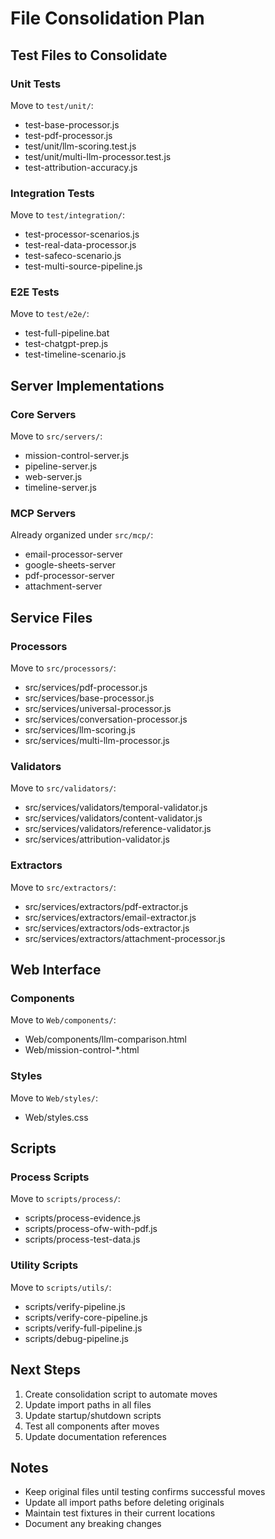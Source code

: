 # File Consolidation Plan

## Test Files to Consolidate

### Unit Tests
Move to `test/unit/`:
- test-base-processor.js
- test-pdf-processor.js
- test/unit/llm-scoring.test.js
- test/unit/multi-llm-processor.test.js
- test-attribution-accuracy.js

### Integration Tests
Move to `test/integration/`:
- test-processor-scenarios.js
- test-real-data-processor.js
- test-safeco-scenario.js
- test-multi-source-pipeline.js

### E2E Tests
Move to `test/e2e/`:
- test-full-pipeline.bat
- test-chatgpt-prep.js
- test-timeline-scenario.js

## Server Implementations

### Core Servers
Move to `src/servers/`:
- mission-control-server.js
- pipeline-server.js
- web-server.js
- timeline-server.js

### MCP Servers
Already organized under `src/mcp/`:
- email-processor-server
- google-sheets-server
- pdf-processor-server
- attachment-server

## Service Files

### Processors
Move to `src/processors/`:
- src/services/pdf-processor.js
- src/services/base-processor.js
- src/services/universal-processor.js
- src/services/conversation-processor.js
- src/services/llm-scoring.js
- src/services/multi-llm-processor.js

### Validators
Move to `src/validators/`:
- src/services/validators/temporal-validator.js
- src/services/validators/content-validator.js
- src/services/validators/reference-validator.js
- src/services/attribution-validator.js

### Extractors
Move to `src/extractors/`:
- src/services/extractors/pdf-extractor.js
- src/services/extractors/email-extractor.js
- src/services/extractors/ods-extractor.js
- src/services/extractors/attachment-processor.js

## Web Interface

### Components
Move to `Web/components/`:
- Web/components/llm-comparison.html
- Web/mission-control-*.html

### Styles
Move to `Web/styles/`:
- Web/styles.css

## Scripts

### Process Scripts
Move to `scripts/process/`:
- scripts/process-evidence.js
- scripts/process-ofw-with-pdf.js
- scripts/process-test-data.js

### Utility Scripts
Move to `scripts/utils/`:
- scripts/verify-pipeline.js
- scripts/verify-core-pipeline.js
- scripts/verify-full-pipeline.js
- scripts/debug-pipeline.js

## Next Steps

1. Create consolidation script to automate moves
2. Update import paths in all files
3. Update startup/shutdown scripts
4. Test all components after moves
5. Update documentation references

## Notes

- Keep original files until testing confirms successful moves
- Update all import paths before deleting originals
- Maintain test fixtures in their current locations
- Document any breaking changes
